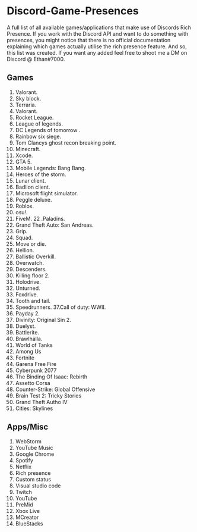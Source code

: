 # Discord-Game-Presences
A full list of all available games/applications that make use of Discords Rich Presence. 
If you work with the Discord API and want to do something with presences, you might notice that there is no official documentation explaining which games actually utilise the rich presence feature. And so, this list was created. If you want any added feel free to shoot me a DM on Discord @ Ethan#7000.


## Games
1. Valorant.
2. Sky block.
3. Terraria. 
4. Valorant.
5. Rocket League.
6. League of legends. 
7. DC Legends of tomorrow .
8. Rainbow six siege. 
9. Tom Clancys ghost recon breaking point.
10. Minecraft.
11. Xcode.
12. GTA 5.
13. Mobile Legends: Bang Bang.
14. Heroes of the storm.
15. Lunar client.
16. Badlion client.
17. Microsoft flight simulator.
18. Peggle deluxe.
19. Roblox.
20. osu!.
21. FiveM.
22 .Paladins.
23. Grand Theft Auto: San Andreas.
24. Grip.
25. Squad.
26. Move or die. 
27. Hellion.
28. Ballistic Overkill.
29. Overwatch.
30. Descenders.
31. Killing floor 2. 
32. Holodrive.
33. Unturned.
34. Foxdrive.
35. Tooth and tail.
36. Speedrunners.
37.Call of duty: WWII.
38. Payday 2.
39. Divinity: Original Sin 2.
40. Duelyst.
41. Battlerite.
42. Brawlhalla.
43. World of Tanks
44. Among Us
45. Fortnite
46. Garena Free Fire
47. Cyberpunk 2077
48. The Binding Of Isaac: Rebirth
49. Assetto Corsa
50. Counter-Strike: Global Offensive
51. Brain Test 2: Tricky Stories
52. Grand Theft Autho IV
53. Cities: Skylines


## Apps/Misc

1. WebStorm
2. YouTube Music
3. Google Chrome
4. Spotify
5. Netflix
6. Rich presence 
7. Custom status 
8. Visual studio code
9. Twitch 
10. YouTube
11. PreMid
12. Xbox Live
13. MCreator
14. BlueStacks

